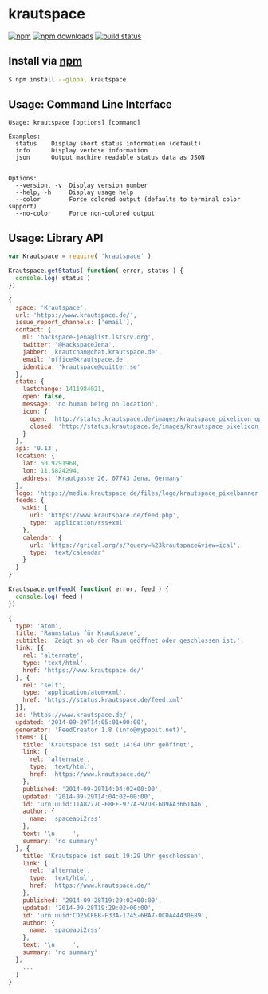 # krautspace
[![npm](http://img.shields.io/npm/v/krautspace.svg?style=flat-square)](https://npmjs.com/krautspace)
[![npm downloads](http://img.shields.io/npm/dm/krautspace.svg?style=flat-square)](https://npmjs.com/krautspace)
[![build status](http://img.shields.io/travis/jhermsmeier/krautspace.svg?style=flat-square)](https://travis-ci.org/jhermsmeier/krautspace)

## Install via [npm](https://npmjs.com)

```sh
$ npm install --global krautspace
```

## Usage: Command Line Interface

```
Usage: krautspace [options] [command]

Examples:
  status    Display short status information (default)
  info      Display verbose information
  json      Output machine readable status data as JSON


Options:
  --version, -v  Display version number
  --help, -h     Display usage help
  --color        Force colored output (defaults to terminal color support)
  --no-color     Force non-colored output
```

## Usage: Library API

```js
var Krautspace = require( 'krautspace' )
```

```js
Krautspace.getStatus( function( error, status ) {
  console.log( status )
})
```

```js
{
  space: 'Krautspace',
  url: 'https://www.krautspace.de/',
  issue_report_channels: ['email'],
  contact: {
    ml: 'hackspace-jena@list.lstsrv.org',
    twitter: '@HackspaceJena',
    jabber: 'krautchan@chat.krautspace.de',
    email: 'office@krautspace.de',
    identica: 'krautspace@quitter.se'
  },
  state: {
    lastchange: 1411984021,
    open: false,
    message: 'no human being on location',
    icon: {
      open: 'http://status.krautspace.de/images/krautspace_pixelicon_open.png',
      closed: 'http://status.krautspace.de/images/krautspace_pixelicon_closed.png'
    }
  },
  api: '0.13',
  location: {
    lat: 50.9291968,
    lon: 11.5824294,
    address: 'Krautgasse 26, 07743 Jena, Germany'
  },
  logo: 'https://media.krautspace.de/files/logo/krautspace_pixelbanner.png',
  feeds: {
    wiki: {
      url: 'https://www.krautspace.de/feed.php',
      type: 'application/rss+xml'
    },
    calendar: {
      url: 'https://grical.org/s/?query=%23krautspace&view=ical',
      type: 'text/calendar'
    }
  }
}
```

```js
Krautspace.getFeed( function( error, feed ) {
  console.log( feed )
})
```

```js
{
  type: 'atom',
  title: 'Raumstatus für Krautspace',
  subtitle: 'Zeigt an ob der Raum geöffnet oder geschlossen ist.',
  link: [{
    rel: 'alternate',
    type: 'text/html',
    href: 'https://www.krautspace.de/'
  }, {
    rel: 'self',
    type: 'application/atom+xml',
    href: 'https://status.krautspace.de/feed.xml'
  }],
  id: 'https://www.krautspace.de/',
  updated: '2014-09-29T14:05:01+00:00',
  generator: 'FeedCreator 1.8 (info@mypapit.net)',
  items: [{
    title: 'Krautspace ist seit 14:04 Uhr geöffnet',
    link: {
      rel: 'alternate',
      type: 'text/html',
      href: 'https://www.krautspace.de/'
    },
    published: '2014-09-29T14:04:02+00:00',
    updated: '2014-09-29T14:04:02+00:00',
    id: 'urn:uuid:11A8277C-E8FF-977A-97D8-6D9AA3661A46',
    author: {
      name: 'spaceapi2rss'
    },
    text: '\n     ',
    summary: 'no summary'
  }, {
    title: 'Krautspace ist seit 19:29 Uhr geschlossen',
    link: {
      rel: 'alternate',
      type: 'text/html',
      href: 'https://www.krautspace.de/'
    },
    published: '2014-09-28T19:29:02+00:00',
    updated: '2014-09-28T19:29:02+00:00',
    id: 'urn:uuid:CD25CFEB-F33A-1745-6BA7-0CDA44430E89',
    author: {
      name: 'spaceapi2rss'
    },
    text: '\n     ',
    summary: 'no summary'
  },
    ...
  ]
}
```

